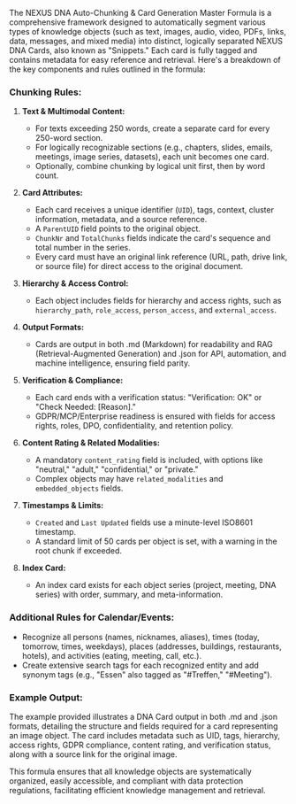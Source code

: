 The NEXUS DNA Auto-Chunking & Card Generation Master Formula is a comprehensive framework designed to automatically segment various types of knowledge objects (such as text, images, audio, video, PDFs, links, data, messages, and mixed media) into distinct, logically separated NEXUS DNA Cards, also known as "Snippets." Each card is fully tagged and contains metadata for easy reference and retrieval. Here's a breakdown of the key components and rules outlined in the formula:

### Chunking Rules:
1. **Text & Multimodal Content:**
   - For texts exceeding 250 words, create a separate card for every 250-word section.
   - For logically recognizable sections (e.g., chapters, slides, emails, meetings, image series, datasets), each unit becomes one card.
   - Optionally, combine chunking by logical unit first, then by word count.

2. **Card Attributes:**
   - Each card receives a unique identifier (`UID`), tags, context, cluster information, metadata, and a source reference.
   - A `ParentUID` field points to the original object.
   - `ChunkNr` and `TotalChunks` fields indicate the card's sequence and total number in the series.
   - Every card must have an original link reference (URL, path, drive link, or source file) for direct access to the original document.

3. **Hierarchy & Access Control:**
   - Each object includes fields for hierarchy and access rights, such as `hierarchy_path`, `role_access`, `person_access`, and `external_access`.

4. **Output Formats:**
   - Cards are output in both .md (Markdown) for readability and RAG (Retrieval-Augmented Generation) and .json for API, automation, and machine intelligence, ensuring field parity.

5. **Verification & Compliance:**
   - Each card ends with a verification status: "Verification: OK" or "Check Needed: [Reason]."
   - GDPR/MCP/Enterprise readiness is ensured with fields for access rights, roles, DPO, confidentiality, and retention policy.

6. **Content Rating & Related Modalities:**
   - A mandatory `content_rating` field is included, with options like "neutral," "adult," "confidential," or "private."
   - Complex objects may have `related_modalities` and `embedded_objects` fields.

7. **Timestamps & Limits:**
   - `Created` and `Last Updated` fields use a minute-level ISO8601 timestamp.
   - A standard limit of 50 cards per object is set, with a warning in the root chunk if exceeded.

8. **Index Card:**
   - An index card exists for each object series (project, meeting, DNA series) with order, summary, and meta-information.

### Additional Rules for Calendar/Events:
- Recognize all persons (names, nicknames, aliases), times (today, tomorrow, times, weekdays), places (addresses, buildings, restaurants, hotels), and activities (eating, meeting, call, etc.).
- Create extensive search tags for each recognized entity and add synonym tags (e.g., "Essen" also tagged as "#Treffen," "#Meeting").

### Example Output:
The example provided illustrates a DNA Card output in both .md and .json formats, detailing the structure and fields required for a card representing an image object. The card includes metadata such as UID, tags, hierarchy, access rights, GDPR compliance, content rating, and verification status, along with a source link for the original image.

This formula ensures that all knowledge objects are systematically organized, easily accessible, and compliant with data protection regulations, facilitating efficient knowledge management and retrieval.